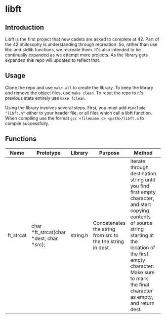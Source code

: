 # libft

Introduction
------------

Libft is the first project that new cadets are asked to complete at 42. Part of the 42 philosophy is understanding through
recreation. So, rather than use libc and stdlib functions, we recreate them. It's also intended to be continually expanded as 
we attempt more projects. As the library gets expanded this repo will updated to reflect that.

Usage
-----

Clone the repo and use `make all` to create the library. To keep the library and remove the object files, use `make clean`. To
reset the repo to it's previous state entirely use `make fclean`.

Using the library involves several steps. First, you must add `#include "libft.h"` either to your header file, or all files 
which call a libft function. When compiling use the format `gcc <filename.c> <path>/libft.a` to compile successfully.

Functions
---------

Name | Prototype | Library | Purpose | Method | Extra
---- | --------- | ------- | ------- | ------ | -----
ft\_strcat | char	\*ft\_strcat(char \*dest, char \*src); | string.h | Concatenates the string from src to the the string in dest | Iterate through destination string until you find first empty character, and start copying contents of source string starting at the location of the first empty character. Make sure to mark the final character as empty, and return dest. | Make sure not to remalloc dest, will cause an error. Strcat assumes that the destination string has enough memory allocated to handle the total length of the two strings.
